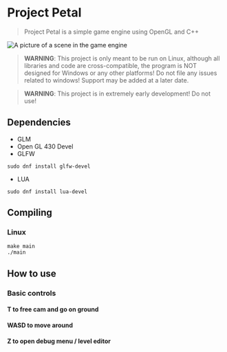 # Project Petal

> Project Petal is a simple game engine using OpenGL and C++

<picture>
    <img src="https://imgur.com/a/WhYoCgF" alt="A picture of a scene in the game engine">
</picture>

> **WARNING**: This project is only meant to be run on Linux, although all libraries and code are cross-compatible, the program is NOT designed for Windows or any other platforms! Do not file any issues related to windows! Support may be added at a later date.

> **WARNING**: This project is in extremely early development! Do not use!

## Dependencies
 - GLM
 - Open GL 430 Devel
 - GLFW
 ```
 sudo dnf install glfw-devel
 ```
 - LUA
 ```
 sudo dnf install lua-devel
 ```

## Compiling

### Linux
```
make main
./main
```

## How to use

### Basic controls

#### T to free cam and go on ground
#### WASD to move around
#### Z to open debug menu / level editor
